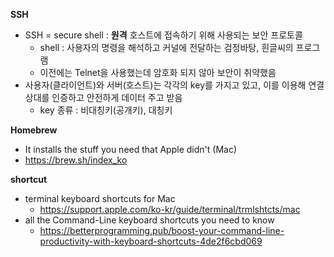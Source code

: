 <b>SSH</b>
- SSH = secure shell : **원격** 호스트에 접속하기 위해 사용되는 보안 프로토콜
  - shell : 사용자의 명령을 해석하고 커널에 전달하는 검정바탕, 흰글씨의 프로그램
  - 이전에는 Telnet을 사용했는데 암호화 되지 않아 보안이 취약했음
- 사용자(클라이언트)와 서버(호스트)는 각각의 key를 가지고 있고, 이를 이용해 연결 상대를 인증하고 안전하게 데이터 주고 받음
  - key 종류 : 비대칭키(공개키), 대칭키

<b>Homebrew</b>
- It installs the stuff you need that Apple didn't (Mac)
- https://brew.sh/index_ko

<b>shortcut</b>
- terminal keyboard shortcuts for Mac
  - https://support.apple.com/ko-kr/guide/terminal/trmlshtcts/mac
- all the Command-Line keyboard shortcuts you need to know
  - https://betterprogramming.pub/boost-your-command-line-productivity-with-keyboard-shortcuts-4de2f6cbd069

